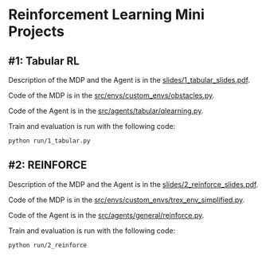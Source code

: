 # Reinforcement Learning Mini Projects


## \#1: Tabular RL

Description of the MDP and the Agent is in the [slides/1\_tabular_slides.pdf](slides/1_tabular_slides.pdf).

Code of the MDP is in the [src/envs/custom_envs/obstacles.py](src/envs/custom_envs/obstacles.py).


Code of the Agent is in the [src/agents/tabular/qlearning.py](src/agents/tabular/qlearning.py).

Train and evaluation is run with the following code:

```shell
python run/1_tabular.py
```

## \#2: REINFORCE

Description of the MDP and the Agent is in the [slides/2\_reinforce_slides.pdf](slides/2_reinforce_slides.pdf).

Code of the MDP is in the [src/envs/custom_envs/trex\_env\_simplified.py](src/envs/custom_envs/trex_env_simplified.py).


Code of the Agent is in the [src/agents/general/reinforce.py](src/agents/general/reinforce.py).

Train and evaluation is run with the following code:

```shell
python run/2_reinforce
```